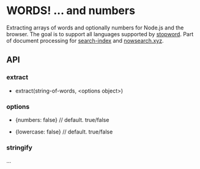 # WORDS! ... and numbers
Extracting arrays of words and optionally numbers for Node.js and the browser. The goal is to support all languages supported by [stopword](https://github.com/fergiemcdowall/stopword#language-code). Part of document processing for [search-index](https://github.com/fergiemcdowall/search-index) and [nowsearch.xyz](https://github.com/eklem/nowsearch.xyz).

## API

### extract

* extract(string-of-words, \<options object\>)

### options
* {numbers: false} // default. true/false

* {lowercase: false} // default. true/false

### stringify
...
